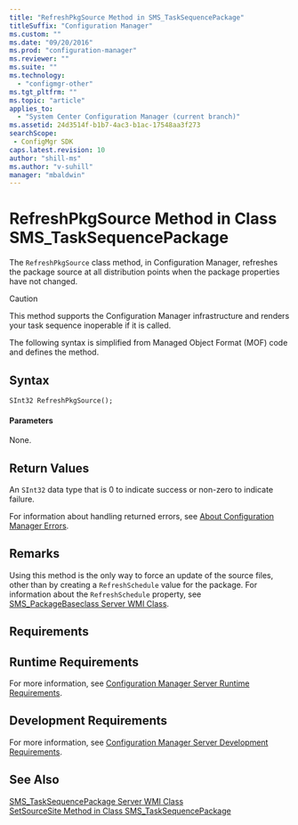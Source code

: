 ```yaml
---
title: "RefreshPkgSource Method in SMS_TaskSequencePackage"
titleSuffix: "Configuration Manager"
ms.custom: ""
ms.date: "09/20/2016"
ms.prod: "configuration-manager"
ms.reviewer: ""
ms.suite: ""
ms.technology:
  - "configmgr-other"
ms.tgt_pltfrm: ""
ms.topic: "article"
applies_to:
  - "System Center Configuration Manager (current branch)"
ms.assetid: 24d3514f-b1b7-4ac3-b1ac-17548aa3f273searchScope: - ConfigMgr SDK
caps.latest.revision: 10
author: "shill-ms"
ms.author: "v-suhill"
manager: "mbaldwin"
---
```

# RefreshPkgSource Method in Class SMS_TaskSequencePackage
The `RefreshPkgSource` class method, in Configuration Manager, refreshes the package source at all distribution points when the package properties have not changed.  

> [!CAUTION]
>  This method supports the Configuration Manager infrastructure and renders your task sequence inoperable if it is called.  

 The following syntax is simplified from Managed Object Format (MOF) code and defines the method.  

## Syntax  

```  
SInt32 RefreshPkgSource();  
```  

#### Parameters  
 None.  

## Return Values  
 An `SInt32` data type that is 0 to indicate success or non-zero to indicate failure.  

 For information about handling returned errors, see [About Configuration Manager Errors](../../../develop/core/understand/about-configuration-manager-errors.md).  

## Remarks  
 Using this method is the only way to force an update of the source files, other than by creating a `RefreshSchedule` value for the package. For information about the `RefreshSchedule` property, see [SMS_PackageBaseclass Server WMI Class](../../../develop/reference/core/servers/configure/sms_packagebaseclass-server-wmi-class.md).  

## Requirements  

## Runtime Requirements  
 For more information, see [Configuration Manager Server Runtime Requirements](../../../develop/core/reqs/server-runtime-requirements.md).  

## Development Requirements  
 For more information, see [Configuration Manager Server Development Requirements](../../../develop/core/reqs/server-development-requirements.md).  

## See Also  
 [SMS_TaskSequencePackage Server WMI Class](../../../develop/reference/osd/sms_tasksequencepackage-server-wmi-class.md)   
 [SetSourceSite Method in Class SMS_TaskSequencePackage](../../../develop/reference/osd/setsourcesite-method-in-class-sms_tasksequencepackage.md)
